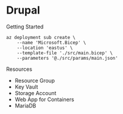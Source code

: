 # Drupal

Getting Started

```shell
az deployment sub create \
    --name 'Microsoft.Bicep' \
    --location 'eastus' \
    --template-file './src/main.bicep' \
    --parameters '@./src/params/main.json'
```

Resources

- Resource Group
- Key Vault
- Storage Account
- Web App for Containers
- MariaDB
